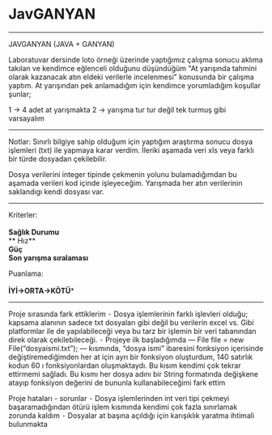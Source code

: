 # JavGANYAN

---
JAVGANYAN (JAVA + GANYAN)

Laboratuvar dersinde loto örneği üzerinde yaptığımız çalışma sonucu aklıma takılan
ve kendimce eğlenceli olduğunu düşündüğüm "At yarışında tahmini olarak kazanacak atın
eldeki verilerle incelenmesi" konusunda bir çalışma yaptım.
At yarışından pek anlamadığım için kendimce yorumladığım koşullar şunlar;

 1 -> 4  adet at yarışmakta
 2 -> yarışma tur tur değil tek turmuş gibi varsayalım
 
---

Notlar:
  	Sınırlı bilgiye sahip olduğum için yaptığım araştırma sonucu dosya işlemleri (txt) ile yapmaya karar verdim. İleriki aşamada veri xls veya farklı bir türde dosyadan çekilebilir.

   Dosya verilerini integer tipinde çekmenin yolunu bulamadığımdan bu aşamada verileri kod içinde işleyeceğim. 
  Yarışmada her atın verilerinin saklandıgı kendi dosyası var.


---
   Kriterler:<br><br>
         **Sağlık Durumu**<br>
        ** Hız**<br>
         **Güç**<br>
         **Son yarışma sıralaması**<br>

   Puanlama: <br><br> **İYİ->ORTA->KÖTÜ***

---

Proje sırasında fark ettiklerim 
⁃	Dosya işlemlerinin farklı işlevleri olduğu; kapsama alanının sadece txt dosyaları gibi değil bu verilerin excel vs. Gibi platformlar ile de yapılabileceği veya bu tarz bir işlemin bir veri tabanından direk olarak çekilebileceği.
⁃	Projeye ilk başladığımda — File file = new File(“dosyaismi.txt”); — kısmında, “dosya ismi” ibaresini fonksiyon içerisinde değiştiremediğimden her at için ayrı bir fonksiyon oluşturdum, 140 satırlık kodun 60 ı fonksiyonlardan oluşmaktaydı. Bu kısım kendimi çok tekrar ettirmemi sağladı. Bu kısmı her dosya adını bir String formatında değişkene atayıp fonksiyon değerini de bununla kullanabileceğimi fark ettim


Proje hataları - sorunlar 
⁃	Dosya işlemlerinden int veri tipi çekmeyi başaramadığından ötürü işlem kısmında kendimi çok fazla sınırlamak zorunda kaldım
⁃	Dosyalar at başına açıldığı için karışıklık yaratma ihtimali bulunmakta



